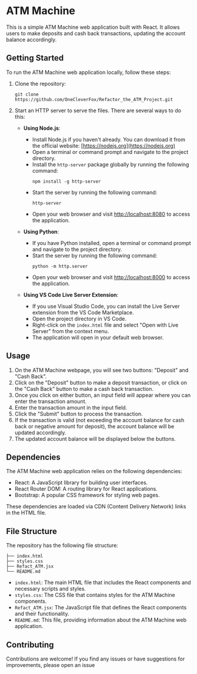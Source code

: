 
# ATM Machine

This is a simple ATM Machine web application built with React. It allows users to make deposits and cash back transactions, updating the account balance accordingly.

## Getting Started

To run the ATM Machine web application locally, follow these steps:

1. Clone the repository:

   ```shell
   git clone https://github.com/OneCleverFox/Refactor_the_ATM_Project.git
   ```

2. Start an HTTP server to serve the files. There are several ways to do this:

   - **Using Node.js**:
     - Install Node.js if you haven't already. You can download it from the official website: [https://nodejs.org](https://nodejs.org)
     - Open a terminal or command prompt and navigate to the project directory.
     - Install the `http-server` package globally by running the following command:
       ```shell
       npm install -g http-server
       ```
     - Start the server by running the following command:
       ```shell
       http-server
       ```
     - Open your web browser and visit [http://localhost:8080](http://localhost:8080) to access the application.

   - **Using Python**:
     - If you have Python installed, open a terminal or command prompt and navigate to the project directory.
     - Start the server by running the following command:
       ```shell
       python -m http.server
       ```
     - Open your web browser and visit [http://localhost:8000](http://localhost:8000) to access the application.

   - **Using VS Code Live Server Extension**:
     - If you use Visual Studio Code, you can install the Live Server extension from the VS Code Marketplace.
     - Open the project directory in VS Code.
     - Right-click on the `index.html` file and select "Open with Live Server" from the context menu.
     - The application will open in your default web browser.

## Usage

1. On the ATM Machine webpage, you will see two buttons: "Deposit" and "Cash Back".
2. Click on the "Deposit" button to make a deposit transaction, or click on the "Cash Back" button to make a cash back transaction.
3. Once you click on either button, an input field will appear where you can enter the transaction amount.
4. Enter the transaction amount in the input field.
5. Click the "Submit" button to process the transaction.
6. If the transaction is valid (not exceeding the account balance for cash back or negative amount for deposit), the account balance will be updated accordingly.
7. The updated account balance will be displayed below the buttons.

## Dependencies

The ATM Machine web application relies on the following dependencies:

- React: A JavaScript library for building user interfaces.
- React Router DOM: A routing library for React applications.
- Bootstrap: A popular CSS framework for styling web pages.

These dependencies are loaded via CDN (Content Delivery Network) links in the HTML file.

## File Structure

The repository has the following file structure:

```
├── index.html
├── styles.css
├── Refact_ATM.jsx
└── README.md
```

- `index.html`: The main HTML file that includes the React components and necessary scripts and styles.
- `styles.css`: The CSS file that contains styles for the ATM Machine components.
- `Refact_ATM.jsx`: The JavaScript file that defines the React components and their functionality.
- `README.md`: This file, providing information about the ATM Machine web application.

## Contributing

Contributions are welcome! If you find any issues or have suggestions for improvements, please open an issue